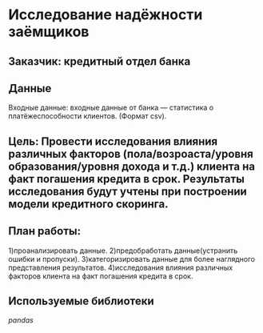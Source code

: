 # Исследование надёжности заёмщиков


## Заказчик: кредитный отдел банка

## Данные

Входные данные: входные данные от банка — статистика о платёжеспособности клиентов. (Формат csv).

## Цель: Провести исследования влияния различных факторов (пола/возроаста/уровня образования/уровня дохода и т.д.) клиента на факт погашения кредита в срок. Результаты исследования будут учтены при построении модели кредитного скоринга.

## План работы: 
1)проанализировать данные. 
2)предобработать данные(устранить ошибки и пропуски). 
3)категоризировать данные для более наглядного представления результатов. 
4)исследования влияния различных факторов клиента на факт погашения кредита в срок. 

## Используемые библиотеки
*pandas*
